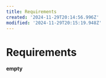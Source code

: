 ```yaml
---
title: Requirements
created: '2024-11-29T20:14:56.996Z'
modified: '2024-11-29T20:15:19.948Z'
---
```


# Requirements

__empty__
